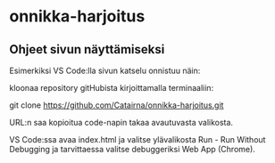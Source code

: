 # onnikka-harjoitus

## Ohjeet sivun näyttämiseksi

Esimerkiksi VS Code:lla sivun katselu onnistuu näin: 

kloonaa repository gitHubista kirjoittamalla terminaaliin: 

git clone https://github.com/Catairna/onnikka-harjoitus.git

URL:n saa kopioitua code-napin takaa avautuvasta valikosta.

VS Code:ssa avaa index.html ja valitse ylävalikosta Run - Run Without Debugging ja tarvittaessa valitse debuggeriksi Web App (Chrome).

